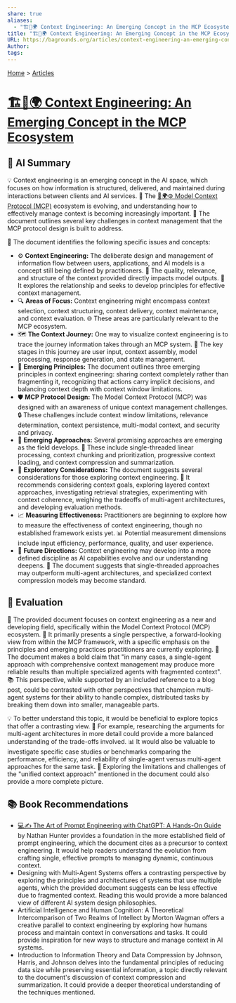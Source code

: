 ```yaml
---
share: true
aliases:
  - "🏗️🧩🌍 Context Engineering: An Emerging Concept in the MCP Ecosystem"
title: "🏗️🧩🌍 Context Engineering: An Emerging Concept in the MCP Ecosystem"
URL: https://bagrounds.org/articles/context-engineering-an-emerging-concept-in-the-mcp-ecosystem
Author: 
tags: 
---
```

[Home](../index.md) > [Articles](./index.md)  
# [🏗️🧩🌍 Context Engineering: An Emerging Concept in the MCP Ecosystem](https://github.com/microsoft/mcp-for-beginners/blob/main/05-AdvancedTopics/mcp-contextengineering/README.md)  
  
## 🤖 AI Summary  
💡 Context engineering is an emerging concept in the AI space, which focuses on how information is structured, delivered, and maintained during interactions between clients and AI services. 🤝 The [🧠🌍⚙️ Model Context Protocol (MCP)](../topics/model-context-protocol.md) ecosystem is evolving, and understanding how to effectively manage context is becoming increasingly important. 🚧 The document outlines several key challenges in context management that the MCP protocol design is built to address.  
  
📖 The document identifies the following specific issues and concepts:  
* ⚙️ **Context Engineering:** The deliberate design and management of information flow between users, applications, and AI models is a concept still being defined by practitioners. 🎯 The quality, relevance, and structure of the context provided directly impacts model outputs. 🤔 It explores the relationship and seeks to develop principles for effective context management.  
* 🔍 **Areas of Focus:** Context engineering might encompass context selection, context structuring, context delivery, context maintenance, and context evaluation. 🌐 These areas are particularly relevant to the MCP ecosystem.  
* 🗺️ **The Context Journey:** One way to visualize context engineering is to trace the journey information takes through an MCP system. 🚶 The key stages in this journey are user input, context assembly, model processing, response generation, and state management.  
* 🌱 **Emerging Principles:** The document outlines three emerging principles in context engineering: sharing context completely rather than fragmenting it, recognizing that actions carry implicit decisions, and balancing context depth with context window limitations.  
* 🛡️ **MCP Protocol Design:** The Model Context Protocol (MCP) was designed with an awareness of unique context management challenges. 🔒 These challenges include context window limitations, relevance determination, context persistence, multi-modal context, and security and privacy.  
* 🚀 **Emerging Approaches:** Several promising approaches are emerging as the field develops. 🧩 These include single-threaded linear processing, context chunking and prioritization, progressive context loading, and context compression and summarization.  
* 💭 **Exploratory Considerations:** The document suggests several considerations for those exploring context engineering. 🧐 It recommends considering context goals, exploring layered context approaches, investigating retrieval strategies, experimenting with context coherence, weighing the tradeoffs of multi-agent architectures, and developing evaluation methods.  
* 📈 **Measuring Effectiveness:** Practitioners are beginning to explore how to measure the effectiveness of context engineering, though no established framework exists yet. 📊 Potential measurement dimensions include input efficiency, performance, quality, and user experience.  
* 🔮 **Future Directions:** Context engineering may develop into a more defined discipline as AI capabilities evolve and our understanding deepens. 🤖 The document suggests that single-threaded approaches may outperform multi-agent architectures, and specialized context compression models may become standard.  
  
## 🤔 Evaluation  
🧐 The provided document focuses on context engineering as a new and developing field, specifically within the Model Context Protocol (MCP) ecosystem. 🔭 It primarily presents a single perspective, a forward-looking view from within the MCP framework, with a specific emphasis on the principles and emerging practices practitioners are currently exploring. 📢 The document makes a bold claim that "in many cases, a single-agent approach with comprehensive context management may produce more reliable results than multiple specialized agents with fragmented context". 📚 This perspective, while supported by an included reference to a blog post, could be contrasted with other perspectives that champion multi-agent systems for their ability to handle complex, distributed tasks by breaking them down into smaller, manageable parts.  
  
💡 To better understand this topic, it would be beneficial to explore topics that offer a contrasting view. 👯 For example, researching the arguments for multi-agent architectures in more detail could provide a more balanced understanding of the trade-offs involved. 📊 It would also be valuable to investigate specific case studies or benchmarks comparing the performance, efficiency, and reliability of single-agent versus multi-agent approaches for the same task. 🧩 Exploring the limitations and challenges of the "unified context approach" mentioned in the document could also provide a more complete picture.  
  
## 📚 Book Recommendations  
* [💻✍️ The Art of Prompt Engineering with ChatGPT: A Hands-On Guide](../books/the-art-of-prompt-engineering-with-chatgpt-a-hands-on-guide.md) by Nathan Hunter provides a foundation in the more established field of prompt engineering, which the document cites as a precursor to context engineering. It would help readers understand the evolution from crafting single, effective prompts to managing dynamic, continuous context.  
* Designing with Multi-Agent Systems offers a contrasting perspective by exploring the principles and architectures of systems that use multiple agents, which the provided document suggests can be less effective due to fragmented context. Reading this would provide a more balanced view of different AI system design philosophies.  
* Artificial Intelligence and Human Cognition: A Theoretical Intercomparison of Two Realms of Intellect by Morton Wagman offers a creative parallel to context engineering by exploring how humans process and maintain context in conversations and tasks. It could provide inspiration for new ways to structure and manage context in AI systems.  
* Introduction to Information Theory and Data Compression by Johnson, Harris, and Johnson delves into the fundamental principles of reducing data size while preserving essential information, a topic directly relevant to the document's discussion of context compression and summarization. It could provide a deeper theoretical understanding of the techniques mentioned.